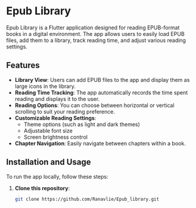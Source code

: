 # Epub Library

Epub Library is a Flutter application designed for reading EPUB-format books in a digital environment. The app allows users to easily load EPUB files, add them to a library, track reading time, and adjust various reading settings.

## Features

- **Library View**: Users can add EPUB files to the app and display them as large icons in the library.
- **Reading Time Tracking**: The app automatically records the time spent reading and displays it to the user.
- **Reading Options**: You can choose between horizontal or vertical scrolling to suit your reading preference.
- **Customizable Reading Settings**:
  - Theme options (such as light and dark themes)
  - Adjustable font size
  - Screen brightness control
- **Chapter Navigation**: Easily navigate between chapters within a book.

## Installation and Usage

To run the app locally, follow these steps:

1. **Clone this repository**:
   ```bash
   git clone https://github.com/Ranavlie/Epub_library.git
